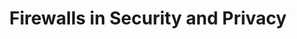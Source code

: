 ---
layout: category
category: firewalls
title: Firewalls in Security and Privacy
description: Protect your network and devices from potential threats with firewall software, preventing unauthorized access to your system.
permalink: /firewalls/
---